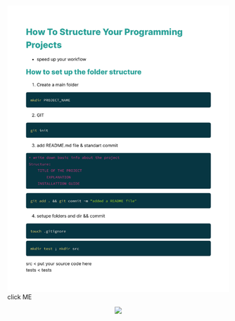 <img src="https://github.com/amine123ait/work_flow/blob/master/workflow-optimize.pdf"> click ME
<p align="center">
<img src="https://media.giphy.com/media/Rk6OVryx9g3cs/giphy.gif">
</p>
